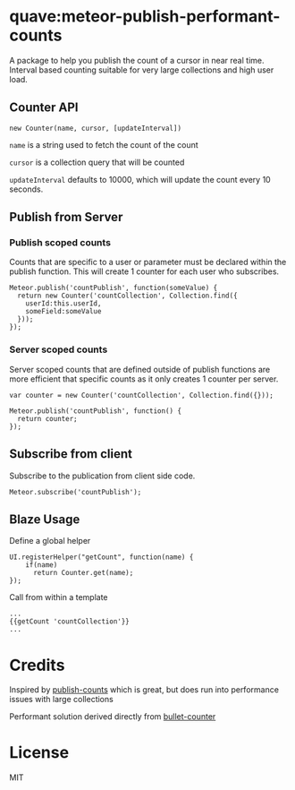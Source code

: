 # quave:meteor-publish-performant-counts

A package to help you publish the count of a cursor in near real time. Interval based counting suitable for very large collections and high user load.

## Counter API

```
new Counter(name, cursor, [updateInterval])
```

`name` is a string used to fetch the count of the count

`cursor` is a collection query that will be counted

`updateInterval` defaults to 10000, which will update the count every 10 seconds.

## Publish from Server

### Publish scoped counts

Counts that are specific to a user or parameter must be declared within the publish function. This will create 1 counter for each user who subscribes.

```
Meteor.publish('countPublish', function(someValue) {
  return new Counter('countCollection', Collection.find({
  	userId:this.userId,
  	someField:someValue
  }));
});
```

### Server scoped counts

Server scoped counts that are defined outside of publish functions are more efficient that specific counts as it only creates 1 counter per server.

```
var counter = new Counter('countCollection', Collection.find({}));

Meteor.publish('countPublish', function() {
  return counter;
});
```

## Subscribe from client

Subscribe to the publication from client side code.

```
Meteor.subscribe('countPublish');
```

## Blaze Usage

Define a global helper

```
UI.registerHelper("getCount", function(name) {
	if(name)
      return Counter.get(name);
});
```

Call from within a template

```
...
{{getCount 'countCollection'}}
...
```

# Credits

Inspired by [publish-counts](https://github.com/percolatestudio/publish-counts) which is great, but does run into performance issues with large collections

Performant solution derived directly from [bullet-counter](https://github.com/bulletproof-meteor/bullet-counter/tree/solution)

# License

MIT
